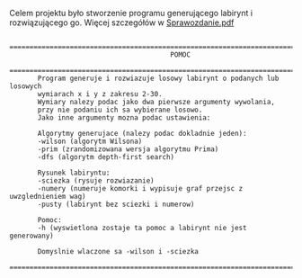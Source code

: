 Celem projektu było stworzenie programu generującego labirynt i rozwiązującego go. Więcej szczegółów w [Sprawozdanie.pdf](https://github.com/serunio/Labirynt/blob/master/Sprawozdanie.pdf)

           =======================================================================
                                            POMOC
           =======================================================================
           Program generuje i rozwiazuje losowy labirynt o podanych lub losowych
           wymiarach x i y z zakresu 2-30.
           Wymiary nalezy podac jako dwa pierwsze argumenty wywolania,
           przy nie podaniu ich sa wybierane losowo.
           Jako inne argumenty mozna podac ustawienia:
           
           Algorytmy generujace (nalezy podac dokladnie jeden):
           -wilson (algorytm Wilsona)
           -prim (zrandomizowana wersja algorytmu Prima)
           -dfs (algorytm depth-first search)
           
           Rysunek labiryntu:
           -sciezka (rysuje rozwiazanie)
           -numery (numeruje komorki i wypisuje graf przejsc z uwzglednieniem wag)
           -pusty (labirynt bez sciezki i numerow)
           
           Pomoc:
           -h (wyswietlona zostaje ta pomoc a labirynt nie jest generowany)
           
           Domyslnie wlaczone sa -wilson i -sciezka
           =======================================================================
